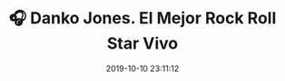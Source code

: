 ---
author_profile: false
title: "🎧 Danko Jones. El Mejor Rock Roll Star Vivo"
description: "🎧 Danko Jones. El Mejor Rock Roll Star Vivo"
excerpt: "🎧 Danko Jones. El Mejor Rock Roll Star Vivo  "
header:
  video:
    id: playlist?list=PLKMVpZCIGhq1kyrlyzHvehrqy4k0QlX4h
    provider: youtube
comments: true
date: 2019-10-10 23:11:12
tags:
- Rock
categories:
- Música
sidebar:
- title: "📻 Gramola "
  nav: radio
---